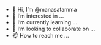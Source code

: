 - 👋 Hi, I’m @manasatamma
- 👀 I’m interested in ...
- 🌱 I’m currently learning ...
- 💞️ I’m looking to collaborate on ...
- 📫 How to reach me ...

<!---
manasatamma/manasatamma is a ✨ special ✨ repository because its `README.md` (this file) appears on your GitHub profile.
You can click the Preview link to take a look at your changes.
--->
